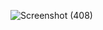 ![Screenshot (408)](https://user-images.githubusercontent.com/88080845/158009581-946f26e0-9cd9-4d0f-b720-0b4fdaa8c1b5.png)
